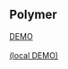 ## Polymer

<a href="/examples/polymer/0.5" target="_blank">DEMO</a>
<br/><br/>
<a href="http://localhost:3000/polymer/0.5" target="_blank">(local DEMO)</a>
